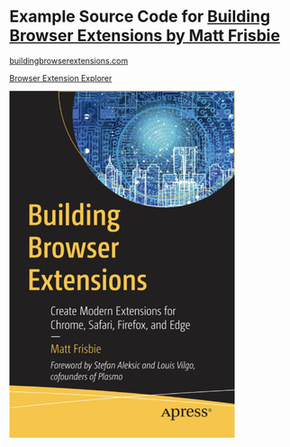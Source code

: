 # Example Source Code for [Building Browser Extensions by Matt Frisbie](https://www.amazon.com/Building-Browser-Extensions-Create-Firefox/dp/148428724X)

[buildingbrowserextensions.com](https://buildingbrowserextensions.com)

[Browser Extension Explorer](https://chrome.google.com/webstore/detail/browser-extension-explore/jnofdoejfipgalklopidpdeofjebihcf)

<img alt="Building Browser Extensions - Matt Frisbie" src="https://raw.githubusercontent.com/Apress/Building-Browser-Extensions-by-Matt-Frisbie/master/bbx_cover.jpg" width="400">
